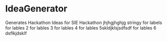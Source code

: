 # IdeaGenerator
Generates Hackathon Ideas for SIE Hackathon
jhjhgjhghjg
stringy
for labels
for lables 2
for lables 3
for lables 4
for lables 5skldjklsjsdfsdf
for lables 6
dsflkjdsklf

